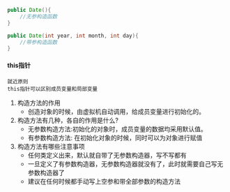 ```java
public Date(){
    //无参构造函数
}

public Date(int year, int month, int day){
    //带参构造函数
}
```
#### this指针
    就近原则
    this指针可以区别成员变量和局部变量

1. 构造方法的作用
   - 创造对象的时候，由虚拟机自动调用，给成员变量进行初始化的。
2. 构造方法有几种，各自的作用是什么?
   - 无参数构造方法:初始化的对象时，成员变量的数据均采用默认值。
   - 有参数构造方法: 在初始化对象的时候，同时可以为对象进行赋值
3. 构造方法有哪些注意事项
   - 任何类定义出来，默认就自带了无参数构造器，写不写都有
   - 一旦定义了有参数构造器，无参数构造器就没有了，此时就需要自己写无参数构造器了
   - 建议在任何时候都手动写上空参和带全部参数的构造方法